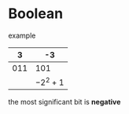 # Boolean

example

| 3    | -3       |
| ---- | -------- |
| 011  | 101      |
|      | $-2^2+1$ |s

the most significant bit is **negative**

